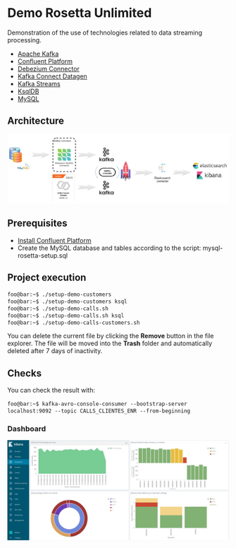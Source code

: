 # Demo Rosetta Unlimited

Demonstration of the use of technologies related to data streaming processing.
- [Apache Kafka](https://kafka.apache.org/)
- [Confluent Platform](https://www.confluent.io//)
- [Debezium Connector](https://debezium.io/documentation/reference/1.3/connectors/mysql.html/)
- [Kafka Connect Datagen](https://www.confluent.io/hub/confluentinc/kafka-connect-datagen/)
- [Kafka Streams](https://kafka.apache.org/documentation/streams/)
- [KsqlDB](https://ksqldb.io/)
- [MySQL](https://www.mysql.com/)

## Architecture

![alt text](images/Architecture.jpg "Streaming Data Architecture")

## Prerequisites

- [Install Confluent Platform](https://docs.confluent.io/current/installation/index.html//)
- Create the MySQL database and tables according to the script: mysql-rosetta-setup.sql



## Project execution
```console
foo@bar:~$ ./setup-demo-customers
foo@bar:~$ ./setup-demo-customers ksql
foo@bar:~$ ./setup-demo-calls.sh
foo@bar:~$ ./setup-demo-calls.sh ksql
foo@bar:~$ ./setup-demo-calls-customers.sh
```

You can delete the current file by clicking the **Remove** button in the file explorer. The file will be moved into the **Trash** folder and automatically deleted after 7 days of inactivity.

## Checks

You can check the result with:
```console
foo@bar:~$ kafka-avro-console-consumer --bootstrap-server localhost:9092 --topic CALLS_CLIENTES_ENR --from-beginning
```

### Dashboard

![alt text](images/Dashboard_Rosetta.jpg "Dashboard Rosetta Demo")